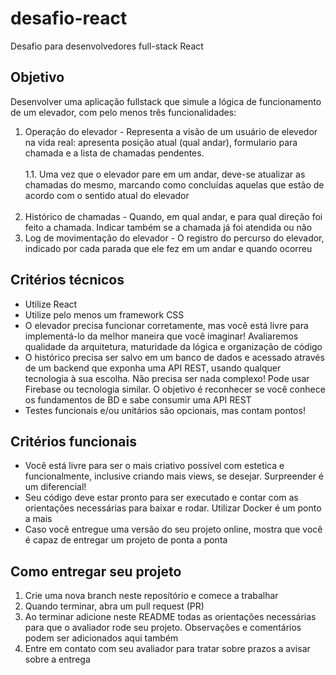 # desafio-react
Desafio para desenvolvedores full-stack React

## Objetivo

Desenvolver uma aplicação fullstack que simule a lógica de funcionamento de um elevador, com pelo menos três funcionalidades:

1. Operação do elevador - Representa a visão de um usuário de elevedor na vida real: apresenta posição atual (qual andar), formulario para chamada e a lista de chamadas pendentes. <br /><br />
1.1. Uma vez que o elevador pare em um andar, deve-se atualizar as chamadas do mesmo, marcando como concluídas aquelas que estão de acordo com o sentido atual do elevador <br /><br />
2. Histórico de chamadas - Quando, em qual andar, e para qual direção foi feito a chamada. Indicar também se a chamada já foi atendida ou não <br />
3. Log de movimentação do elevador - O registro do percurso do elevador, indicado por cada parada que ele fez em um andar e quando ocorreu<br />

## Critérios técnicos

- Utilize React
- Utilize pelo menos um framework CSS
- O elevador precisa funcionar corretamente, mas você está livre para implementá-lo da melhor maneira que você imaginar! Avaliaremos qualidade da arquitetura, maturidade da lógica e organização de código
- O histórico precisa ser salvo em um banco de dados e acessado através de um backend que exponha uma API REST, usando qualquer tecnologia à sua escolha. Não precisa ser nada complexo! Pode usar Firebase ou tecnologia similar. O objetivo é reconhecer se você conhece os fundamentos de BD e sabe consumir uma API REST 
- Testes funcionais e/ou unitários são opcionais, mas contam pontos!

## Critérios funcionais

- Você está livre para ser o mais criativo possível com estetica e funcionalmente, inclusive criando mais views, se desejar. Surpreender é um diferencial!
- Seu código deve estar pronto para ser executado e contar com as orientações necessárias para baixar e rodar. Utilizar Docker é um ponto a mais
- Caso você entregue uma versão do seu projeto online, mostra que você é capaz de entregar um projeto de ponta a ponta

## Como entregar seu projeto

1. Crie uma nova branch neste reposítório e comece a trabalhar
2. Quando terminar, abra um pull request (PR)
3. Ao terminar adicione neste README todas as orientações necessárias para que o avaliador rode seu projeto. Observações e comentários podem ser adicionados aqui também
4. Entre em contato com seu avaliador para tratar sobre prazos a avisar sobre a entrega


